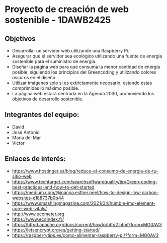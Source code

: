 # Proyecto de creación de web sostenible - 1DAWB2425

## Objetivos
- Desarrollar un servidor web utilizando una Raspberry Pi.
- Asegurar que el servidor sea ecológico utilizando una fuente de energía sostenible para el suministro de energía.
- Diseñar la página web para que consuma la menor cantidad de energía posible, siguiendo los principios del Greencoding y utilizando colores oscuros en el diseño.
- Utilizar imágenes solo si es extrictamente necesario, estando estas comprimidas lo máximo posible.
- La página web estará centrada en la Agenda 2030, promoviendo los objetivos de desarrollo sostenible.

## Integrantes del equipo:
- David
- José Antonio
- Maria del Mar
- Victor

## Enlaces de interés:
- https://www.hostinger.es/blog/reduce-el-consumo-de-energia-de-tu-sitio-web
- https://www.techtarget.com/searchsoftwarequality/tip/Green-coding-best-practices-and-how-to-get-started
- https://medium.com/@joanna.esther.peel/how-to-design-low-carbon-websites-e188737b0b44
- https://www.smashingmagazine.com/2021/04/humble-img-element-core-web-vitals/
- http://www.ecometer.org
- https://www.ecoindex.fr/
- https://httpd.apache.org/docs/current/howto/http2.html?form=MG0AV3
- https://letsencrypt.org/es/getting-started/
- https://raspberrytips.es/como-alimentar-raspberry-pi/?form=MG0AV3
